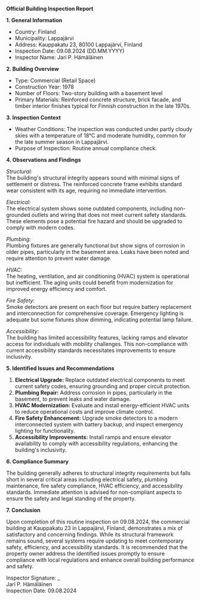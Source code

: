 **Official Building Inspection Report**

**1. General Information**

- Country: Finland
- Municipality: Lappajärvi
- Address: Kauppakatu 23, 80100 Lappajärvi, Finland
- Inspection Date: 09.08.2024 (DD.MM.YYYY)
- Inspector Name: Jari P. Hämäläinen

**2. Building Overview**

- Type: Commercial (Retail Space)
- Construction Year: 1978
- Number of Floors: Two-story building with a basement level
- Primary Materials: Reinforced concrete structure, brick facade, and timber interior finishes typical for Finnish construction in the late 1970s.

**3. Inspection Context**

- Weather Conditions: The inspection was conducted under partly cloudy skies with a temperature of 18°C and moderate humidity, common for the late summer season in Lappajärvi.
- Purpose of Inspection: Routine annual compliance check.

**4. Observations and Findings**

*Structural:*  
The building's structural integrity appears sound with minimal signs of settlement or distress. The reinforced concrete frame exhibits standard wear consistent with its age, requiring no immediate intervention.

*Electrical:*  
The electrical system shows some outdated components, including non-grounded outlets and wiring that does not meet current safety standards. These elements pose a potential fire hazard and should be upgraded to comply with modern codes.

*Plumbing:*  
Plumbing fixtures are generally functional but show signs of corrosion in older pipes, particularly in the basement area. Leaks have been noted and require attention to prevent water damage.

*HVAC:*  
The heating, ventilation, and air conditioning (HVAC) system is operational but inefficient. The aging units could benefit from modernization for improved energy efficiency and comfort.

*Fire Safety:*  
Smoke detectors are present on each floor but require battery replacement and interconnection for comprehensive coverage. Emergency lighting is adequate but some fixtures show dimming, indicating potential lamp failure.

*Accessibility:*  
The building has limited accessibility features, lacking ramps and elevator access for individuals with mobility challenges. This non-compliance with current accessibility standards necessitates improvements to ensure inclusivity.

**5. Identified Issues and Recommendations**

1. **Electrical Upgrade:** Replace outdated electrical components to meet current safety codes, ensuring grounding and proper circuit protection.
2. **Plumbing Repair:** Address corrosion in pipes, particularly in the basement, to prevent leaks and water damage.
3. **HVAC Modernization:** Evaluate and install energy-efficient HVAC units to reduce operational costs and improve climate control.
4. **Fire Safety Enhancement:** Upgrade smoke detectors to a modern interconnected system with battery backup, and inspect emergency lighting for functionality.
5. **Accessibility Improvements:** Install ramps and ensure elevator availability to comply with accessibility regulations, enhancing the building's inclusivity.

**6. Compliance Summary**

The building generally adheres to structural integrity requirements but falls short in several critical areas including electrical safety, plumbing maintenance, fire safety compliance, HVAC efficiency, and accessibility standards. Immediate attention is advised for non-compliant aspects to ensure the safety and legal standing of the property.

**7. Conclusion**

Upon completion of this routine inspection on 09.08.2024, the commercial building at Kauppakatu 23 in Lappajärvi, Finland, demonstrates a mix of satisfactory and concerning findings. While its structural framework remains sound, several systems require updating to meet contemporary safety, efficiency, and accessibility standards. It is recommended that the property owner address the identified issues promptly to ensure compliance with local regulations and enhance overall building performance and safety.

Inspector Signature: _  
Jari P. Hämäläinen  
Inspection Date: 09.08.2024